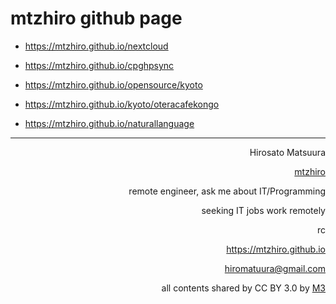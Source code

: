 # mtzhiro github page

- https://mtzhiro.github.io/nextcloud
- https://mtzhiro.github.io/cpghpsync

- https://mtzhiro.github.io/opensource/kyoto
- https://mtzhiro.github.io/kyoto/oteracafekongo

- https://mtzhiro.github.io/naturallanguage

<hr />

<div style="text-align: right;">

Hirosato Matsuura

<a href="https://github.com/mtzhiro">mtzhiro</a>

remote engineer, ask me about IT/Programming

seeking IT jobs work remotely

rc

https://mtzhiro.github.io

hiromatuura@gmail.com

all contents shared by CC BY 3.0 by <a href="http://caesalpina.com/m3">M3</a>
</div>
